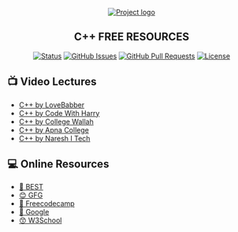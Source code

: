 <p align="center">
  <a href="" rel="noopener">
 <img src="https://img.onl/n6QZ0J" alt="Project logo"></a>
</p>
<h2 align="center">C++ FREE RESOURCES </h2>

<div align="center">


[![Status](https://img.shields.io/badge/status-active-success.svg)]()
[![GitHub Issues](https://img.shields.io/github/issues/kylelobo/The-Documentation-Compendium.svg)](https://github.com/kylelobo/The-Documentation-Compendium/issues)
[![GitHub Pull Requests](https://img.shields.io/github/issues-pr/kylelobo/The-Documentation-Compendium.svg)](https://github.com/kylelobo/The-Documentation-Compendium/pulls)
[![License](https://img.shields.io/badge/license-MIT-blue.svg)](LICENSE.md)

</div>

## 📺 Video Lectures

- [C++ by LoveBabber](https://www.youtube.com/watch?v=WQoB2z67hvY&list=PLDzeHZWIZsTryvtXdMr6rPh4IDexB5NIA)
- [C++ by Code With Harry](https://www.youtube.com/watch?v=j8nAHeVKL08&list=PLu0W_9lII9agpFUAlPFe_VNSlXW5uE0YL)
- [C++ by College Wallah](https://www.youtube.com/watch?v=bL-o2xBENY0&list=PLxgZQoSe9cg0df_GxVjz3DD_Gck5tMXAd)
- [C++ by Apna College](https://www.youtube.com/watch?v=z9bZufPHFLU&list=PLfqMhTWNBTe0b2nM6JHVCnAkhQRGiZMSJ)
- [C++ by Naresh I Tech](https://www.youtube.com/watch?v=l0qvxPPISuY&list=PLVlQHNRLflP8_DGKcMoRw-TYJJALgGu4J)


## 💻 Online Resources 

- [🤯 BEST ](https://cplusplus.com/doc/tutorial/)
- [😊 GFG ](https://www.geeksforgeeks.org/cpp-tutorial/)
- [🫡 Freecodecamp ](https://www.freecodecamp.org/news/learn-c-with-free-31-hour-course/)
- [🤩 Google ](https://developers.google.com/edu/c++/)
- [😙 W3School](https://www.w3schools.com/cpp/)
